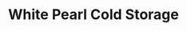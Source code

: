 ---
title: "White Pearl Cold Storage"
url: /thr-khln/white-pearl-cold-storage/
shop: storage rental
---